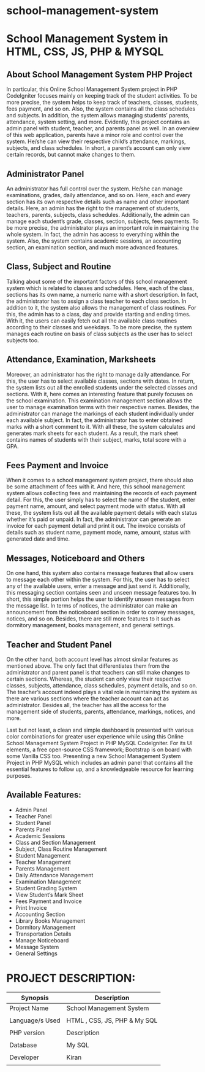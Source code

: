 # school-management-system

# School Management System in  HTML, CSS, JS, PHP & MYSQL 

## About School Management System PHP Project

In particular, this Online School Management System project in PHP CodeIgniter focuses mainly on keeping track of the student activities. To be more precise, the system helps to keep track of teachers, classes, students, fees payment, and so on. Also, the system contains all the class schedules and subjects. In addition, the system allows managing students’ parents, attendance, system setting, and more. Evidently, this project contains an admin panel with student, teacher, and parents panel as well. In an overview of this web application, parents have a minor role and control over the system. He/she can view their respective child’s attendance, markings, subjects, and class schedules. In short, a parent’s account can only view certain records, but cannot make changes to them.

## Administrator Panel

An administrator has full control over the system. He/she can manage examinations, grades, daily attendance, and so on. Here, each and every section has its own respective details such as name and other important details. Here, an admin has the right to the management of students, teachers, parents, subjects, class schedules. Additionally, the admin can manage each student’s grade, classes, section, subjects, fees payments. To be more precise, the administrator plays an important role in maintaining the whole system. In fact, the admin has access to everything within the system. Also, the system contains academic sessions, an accounting section, an examination section, and much more advanced features.

## Class, Subject and Routine

Talking about some of the important factors of this school management system which is related to classes and schedules. Here, each of the class, sections has its own name, a numeric name with a short description. In fact, the administrator has to assign a class teacher to each class section. In addition to it, the system also allows the management of class routines. For this, the admin has to a class, day and provide starting and ending times. With it, the users can easily fetch out all the available class routines according to their classes and weekdays. To be more precise, the system manages each routine on basis of class subjects as the user has to select subjects too.

## Attendance, Examination, Marksheets

Moreover, an administrator has the right to manage daily attendance. For this, the user has to select available classes, sections with dates. In return, the system lists out all the enrolled students under the selected classes and sections. With it, here comes an interesting feature that purely focuses on the school examination. This examination management section allows the user to manage examination terms with their respective names. Besides, the administrator can manage the markings of each student individually under each available subject. In fact, the administrator has to enter obtained marks with a short comment to it. With all these, the system calculates and generates mark sheets for each student. As a result, the mark sheet contains names of students with their subject, marks, total score with a GPA.

## Fees Payment and Invoice

When it comes to a school management system project, there should also be some attachment of fees with it. And here, this school management system allows collecting fees and maintaining the records of each payment detail. For this, the user simply has to select the name of the student, enter payment name, amount, and select payment mode with status. With all these, the system lists out all the available payment details with each status whether it’s paid or unpaid. In fact, the administrator can generate an invoice for each payment detail and print it out. The invoice consists of details such as student name, payment mode, name, amount, status with generated date and time.

## Messages, Noticeboard and Others

On one hand, this system also contains message features that allow users to message each other within the system. For this, the user has to select any of the available users, enter a message and just send it. Additionally, this messaging section contains seen and unseen message features too. In short, this simple portion helps the user to identify unseen messages from the message list. In terms of notices, the administrator can make an announcement from the noticeboard section in order to convey messages, notices, and so on. Besides, there are still more features to it such as dormitory management, books management, and general settings.

## Teacher and Student Panel

On the other hand, both account level has almost similar features as mentioned above. The only fact that differentiates them from the administrator and parent panel is that teachers can still make changes to certain sections. Whereas, the student can only view their respective classes, subjects, attendance, class schedules, payment details, and so on. The teacher’s account indeed plays a vital role in maintaining the system as there are various sections where the teacher account can act as administrator. Besides all, the teacher has all the access for the management side of students, parents, attendance, markings, notices, and more.

Last but not least, a clean and simple dashboard is presented with various color combinations for greater user experience while using this Online School Management System Project in PHP MySQL CodeIgniter. For its UI elements, a free open-source CSS framework; Bootstrap is on board with some Vanilla CSS too. Presenting a new School Management System Project in PHP MySQL which includes an admin panel that contains all the essential features to follow up, and a knowledgeable resource for learning purposes.

## Available Features:
 
- Admin Panel
- Teacher Panel
- Student Panel
- Parents Panel
- Academic Sessions
- Class and Section Management
- Subject, Class Routine Management
- Student Management
- Teacher Management
- Parents Management
- Daily Attendance Management
- Examination Management
- Student Grading System
- View Student’s Mark Sheet
- Fees Payment and Invoice
- Print Invoice
- Accounting Section
- Library Books Management
- Dormitory Management
- Transportation Details
- Manage Noticeboard
- Message System
- General Settings

# PROJECT DESCRIPTION: 

| Synopsis | Description |
| --- | --- |
| Project Name | School Management System |
|  |  |
| Language/s Used | HTML , CSS, JS, PHP & My SQL |
|  |  |
| PHP version | Description |
|  |  |
| Database | My SQL |
|  |  |
| Developer | Kiran |
|  |  |
